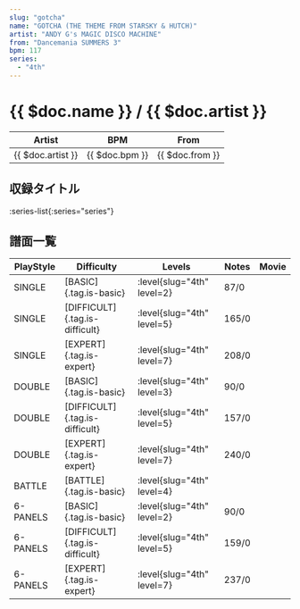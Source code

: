 ```yaml
---
slug: "gotcha"
name: "GOTCHA (THE THEME FROM STARSKY & HUTCH)"
artist: "ANDY G's MAGIC DISCO MACHINE"
from: "Dancemania SUMMERS 3"
bpm: 117
series:
  - "4th"
---
```


# {{ $doc.name }} / {{ $doc.artist }}

|Artist|BPM|From|
|------|---|----|
|{{ $doc.artist }}|{{ $doc.bpm }}|{{ $doc.from }}|

## 収録タイトル

:series-list{:series="series"}

## 譜面一覧

|PlayStyle|Difficulty|Levels|Notes|Movie|
|---------|----------|------|-----|-----|
|SINGLE|[BASIC]{.tag.is-basic}|:level{slug="4th" level=2}|87/0||
|SINGLE|[DIFFICULT]{.tag.is-difficult}|:level{slug="4th" level=5}|165/0||
|SINGLE|[EXPERT]{.tag.is-expert}|:level{slug="4th" level=7}|208/0||
|DOUBLE|[BASIC]{.tag.is-basic}|:level{slug="4th" level=3}|90/0||
|DOUBLE|[DIFFICULT]{.tag.is-difficult}|:level{slug="4th" level=5}|157/0||
|DOUBLE|[EXPERT]{.tag.is-expert}|:level{slug="4th" level=7}|240/0||
|BATTLE|[BATTLE]{.tag.is-basic}|:level{slug="4th" level=4}|||
|6-PANELS|[BASIC]{.tag.is-basic}|:level{slug="4th" level=2}|90/0||
|6-PANELS|[DIFFICULT]{.tag.is-difficult}|:level{slug="4th" level=5}|159/0||
|6-PANELS|[EXPERT]{.tag.is-expert}|:level{slug="4th" level=7}|237/0||
